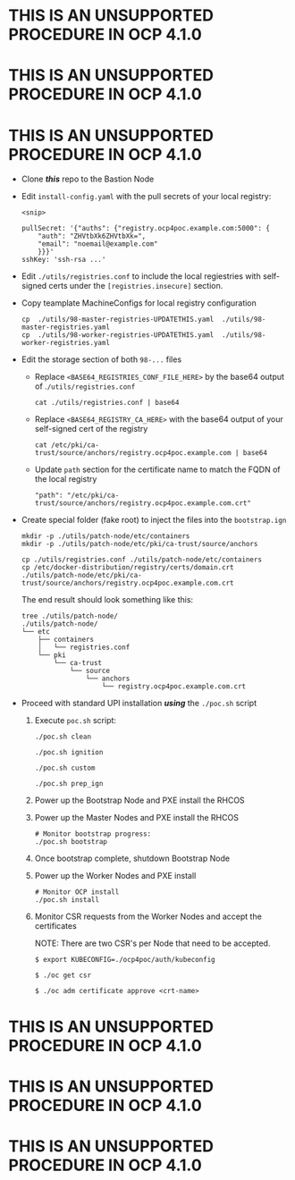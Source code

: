 # THIS IS AN UNSUPPORTED PROCEDURE IN OCP 4.1.0

# THIS IS AN UNSUPPORTED PROCEDURE IN OCP 4.1.0

# THIS IS AN UNSUPPORTED PROCEDURE IN OCP 4.1.0

- Clone ***this*** repo to the Bastion Node


- Edit `install-config.yaml` with the pull secrets of your local registry:

    ```
    <snip>

    pullSecret: '{"auths": {"registry.ocp4poc.example.com:5000": {
        "auth": "ZHVtbXk6ZHVtbXk=",
        "email": "noemail@example.com"
        }}}' 
    sshKey: 'ssh-rsa ...'
    ```
- Edit `./utils/registries.conf` to include the local regiestries with self-signed certs under the `[registries.insecure]` section.


- Copy teamplate MachineConfigs for local registry configuration
    ```
    cp  ./utils/98-master-registries-UPDATETHIS.yaml  ./utils/98-master-registries.yaml
    cp  ./utils/98-worker-registries-UPDATETHIS.yaml  ./utils/98-worker-registries.yaml
    ```
- Edit the storage section of both `98-...` files

  - Replace `<BASE64_REGISTRIES_CONF_FILE_HERE>` by the base64 output of .`/utils/registries.conf`
    ```
    cat ./utils/registries.conf | base64
    ```

  - Replace `<BASE64_REGISTRY_CA_HERE>` with the base64 output of your self-signed cert of the registry
    ```
    cat /etc/pki/ca-trust/source/anchors/registry.ocp4poc.example.com | base64
    ```
  - Update `path` section for the certificate name to match the FQDN of the local registry
    ```
    "path": "/etc/pki/ca-trust/source/anchors/registry.ocp4poc.example.com.crt"
    ```
- Create special folder (fake root) to inject the files into the `bootstrap.ign`

    ```
    mkdir -p ./utils/patch-node/etc/containers
    mkdir -p ./utils/patch-node/etc/pki/ca-trust/source/anchors

    cp ./utils/registries.conf ./utils/patch-node/etc/containers
    cp /etc/docker-distribution/registry/certs/domain.crt ./utils/patch-node/etc/pki/ca-trust/source/anchors/registry.ocp4poc.example.com.crt
    ```

    The end result should look something like this:

    ```
    tree ./utils/patch-node/
    ./utils/patch-node/
    └── etc
        ├── containers
        │   └── registries.conf
        └── pki
            └── ca-trust
                └── source
                    └── anchors
                        └── registry.ocp4poc.example.com.crt
    ```

- Proceed with standard UPI installation ***using*** the `./poc.sh` script

  1. Execute `poc.sh` script:
      ```
      ./poc.sh clean

      ./poc.sh ignition

      ./poc.sh custom

      ./poc.sh prep_ign
      ```
  2. Power up the Bootstrap Node and PXE install the RHCOS
  3. Power up the Master Nodes and PXE install the RHCOS
      ```
      # Monitor bootstrap progress:
      ./poc.sh bootstrap
      ```
  4. Once bootstrap complete, shutdown Bootstrap Node
  5. Power up the Worker Nodes and PXE install 
      ```
      # Monitor OCP install
      ./poc.sh install
      ```
  6. Monitor CSR requests from the Worker Nodes and accept the certificates

      NOTE: There are two CSR's per Node that need to be accepted.
      ```
      $ export KUBECONFIG=./ocp4poc/auth/kubeconfig

      $ ./oc get csr

      $ ./oc adm certificate approve <crt-name>
      ```


# THIS IS AN UNSUPPORTED PROCEDURE IN OCP 4.1.0

# THIS IS AN UNSUPPORTED PROCEDURE IN OCP 4.1.0

# THIS IS AN UNSUPPORTED PROCEDURE IN OCP 4.1.0